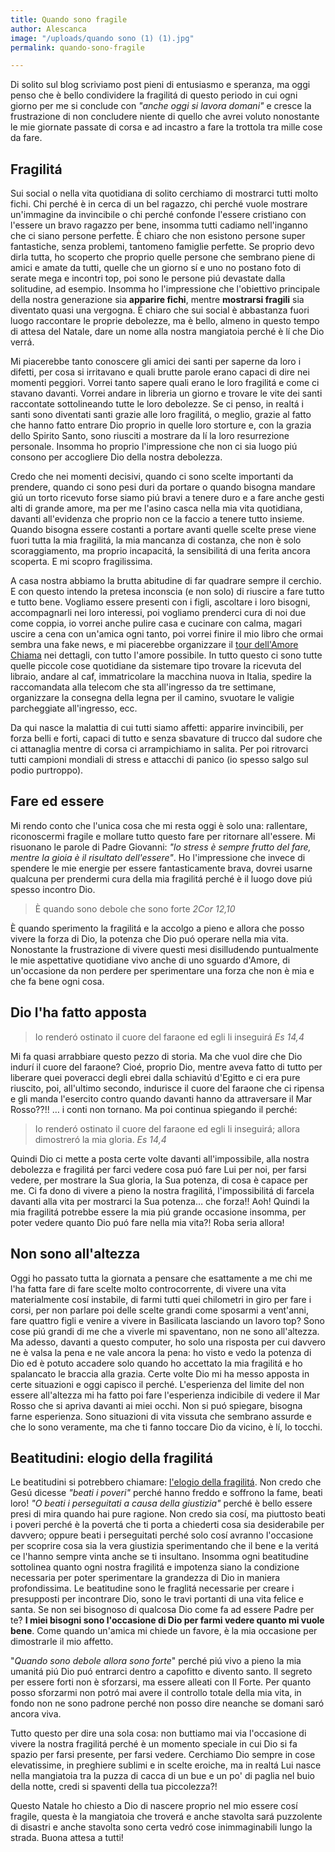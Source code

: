 ```yaml
---
title: Quando sono fragile
author: Alescanca
image: "/uploads/quando sono (1) (1).jpg"
permalink: quando-sono-fragile

---
```

Di solito sul blog scriviamo post pieni di entusiasmo e speranza, ma oggi penso che è bello condividere la fragilitá di questo periodo in cui ogni giorno per me si conclude con *"anche oggi si lavora domani"* e cresce la frustrazione di non concludere niente di quello che avrei voluto nonostante le mie giornate passate di corsa e ad incastro a fare la trottola tra mille cose da fare.

## Fragilitá

Sui social o nella vita quotidiana di solito cerchiamo di mostrarci tutti molto fichi. Chi perché è in cerca di un bel ragazzo, chi perché vuole mostrare un'immagine da invincibile o chi perché confonde l'essere cristiano con l'essere un bravo ragazzo per bene, insomma tutti cadiamo nell'inganno che ci siano persone perfette. È chiaro che non esistono persone super fantastiche, senza problemi, tantomeno famiglie perfette. Se proprio devo dirla tutta, ho scoperto che proprio quelle persone che sembrano piene di amici e amate da tutti, quelle che un giorno sí e uno no postano foto di serate mega e incontri top, poi sono le persone piú devastate dalla solitudine, ad esempio. Insomma ho l'impressione che l'obiettivo principale della nostra generazione sia **apparire fichi**, mentre **mostrarsi fragili** sia diventato quasi una vergogna. È chiaro che sui social è abbastanza fuori luogo raccontare le proprie debolezze, ma è bello, almeno in questo tempo di attesa del Natale, dare un nome alla nostra mangiatoia perché è lí che Dio verrá. 

 
Mi piacerebbe tanto conoscere gli amici dei santi per saperne da loro i difetti, per cosa si irritavano e quali brutte parole erano capaci di dire nei momenti peggiori. Vorrei tanto sapere quali erano le loro fragilitá e come ci stavano davanti. Vorrei andare in libreria un giorno e trovare le vite dei santi raccontate sottolineando tutte le loro debolezze. Se ci penso, in realtá i santi sono diventati santi grazie alle loro fragilitá, o meglio, grazie al fatto che hanno fatto entrare Dio proprio in quelle loro storture e, con la grazia dello Spirito Santo, sono riusciti a mostrare da lí la loro resurrezione personale. Insomma ho proprio l'impressione che non ci sia luogo piú consono per accogliere Dio della nostra debolezza.

Credo che nei momenti decisivi, quando ci sono scelte importanti da prendere, quando ci sono pesi duri da portare o quando bisogna mandare giú un torto ricevuto forse siamo piú bravi a tenere duro e a fare anche gesti alti di grande amore, ma per me l'asino casca nella mia vita quotidiana, davanti all'evidenza che proprio non ce la faccio a tenere tutto insieme. Quando bisogna essere costanti a portare avanti quelle scelte prese viene fuori tutta la mia fragilitá, la mia mancanza di costanza, che non è solo scoraggiamento, ma proprio incapacitá, la sensibilitá di una ferita ancora scoperta. E mi scopro fragilissima.

A casa nostra abbiamo la brutta abitudine di far quadrare sempre il cerchio. E con questo intendo la pretesa inconscia (e non solo) di riuscire a fare tutto e tutto bene. Vogliamo essere presenti con i figli, ascoltare i loro bisogni, accompagnarli nei loro interessi, poi vogliamo prenderci cura di noi due come coppia, io vorrei anche pulire casa e cucinare con calma, magari uscire a cena con un'amica ogni tanto, poi vorrei finire il mio libro che ormai sembra una fake news, e mi piacerebbe organizzare il [tour dell'Amore Chiama](https://tour.5p2p.it/) nei dettagli, con tutto l'amore possibile. In tutto questo ci sono tutte quelle piccole cose quotidiane da sistemare tipo trovare la ricevuta del libraio, andare al caf, immatricolare la macchina nuova in Italia, spedire la raccomandata alla telecom che sta all'ingresso da tre settimane, organizzare la consegna della legna per il camino, svuotare le valigie parcheggiate all'ingresso, ecc.

Da qui nasce la malattia di cui tutti siamo affetti: apparire invincibili, per forza belli e forti, capaci di tutto e senza sbavature di trucco dal sudore che ci attanaglia mentre di corsa ci arrampichiamo in salita. Per poi ritrovarci tutti campioni mondiali di stress e attacchi di panico (io spesso salgo sul podio purtroppo).

## Fare ed essere

Mi rendo conto che l'unica cosa che mi resta oggi è solo una: rallentare, riconoscermi fragile e mollare tutto questo fare per ritornare all'essere. Mi risuonano le parole di Padre Giovanni: *"lo stress è sempre frutto del fare, mentre la gioia è il risultato dell'essere"*. Ho l'impressione che invece di spendere le mie energie per essere fantasticamente brava, dovrei usarne qualcuna per prendermi cura  della mia fragilitá perché è il luogo dove piú spesso incontro Dio. 

>È quando sono debole che sono forte <cite> 2Cor 12,10 </cite>

È quando sperimento la fragilitá e la accolgo a pieno e allora che posso vivere la forza di Dio, la potenza che Dio puó operare nella mia vita. Nonostante la frustrazione di vivere questi mesi disilludendo puntualmente le mie aspettative quotidiane vivo anche di uno sguardo d'Amore, di un'occasione da non perdere per sperimentare una forza che non è mia e che fa bene ogni cosa.

## Dio l'ha fatto apposta

>Io renderó ostinato il cuore del faraone ed egli li inseguirá <cite> Es 14,4</cite> 

Mi fa quasi arrabbiare questo pezzo di storia. Ma che vuol dire che Dio indurí il cuore del faraone? Cioé, proprio Dio, mentre aveva fatto di tutto per liberare quei poveracci degli ebrei dalla schiavitú d'Egitto e ci era pure riuscito, poi, all'ultimo secondo, indurisce il cuore del faraone che ci ripensa e gli manda l'esercito contro quando davanti hanno da attraversare il Mar Rosso??!! … i conti non tornano. Ma poi continua spiegando il perché:

>Io renderó ostinato il cuore del faraone ed egli li inseguirá; allora dimostreró la mia gloria. <cite> Es 14,4</cite>

Quindi Dio ci mette a posta certe volte davanti all'impossibile, alla nostra debolezza e fragilitá per farci vedere cosa puó fare Lui per noi, per farsi vedere, per mostrare la Sua gloria, la Sua potenza, di cosa è capace per me. Ci fa dono di vivere a pieno la nostra fragilitá, l'impossibilitá di farcela davanti alla vita per mostrarci la Sua potenza… che forza!! Aoh! Quindi la mia fragilitá potrebbe essere la mia piú grande occasione insomma, per poter vedere quanto Dio puó fare nella mia vita?! Roba seria allora!

## Non sono all'altezza

Oggi ho passato tutta la giornata a pensare che esattamente a me chi me l'ha fatta fare di fare scelte molto controcorrente, di vivere una vita materialmente cosí instabile, di farmi tutti quei chilometri in giro per fare i corsi, per non parlare poi delle scelte grandi come sposarmi a vent'anni, fare quattro figli e venire a vivere in Basilicata lasciando un lavoro top?  Sono cose piú grandi di me che a viverle mi spaventano, non ne sono all'altezza. Ma adesso, davanti a questo computer, ho solo una risposta per cui davvero ne è valsa la pena e ne vale ancora la pena: ho visto e vedo la potenza di Dio ed è potuto accadere solo quando ho accettato la mia fragilitá e ho spalancato le braccia alla grazia. Certe volte Dio mi ha messo apposta in certe situazioni e oggi capisco il perché. L'esperienza del limite del non essere all'altezza mi ha fatto poi fare l'esperienza indicibile di vedere il Mar Rosso che si apriva davanti ai miei occhi. Non si puó spiegare, bisogna farne esperienza. Sono situazioni di vita vissuta che sembrano assurde e che lo sono veramente, ma che ti fanno toccare Dio da vicino, è lí, lo tocchi.

## Beatitudini: elogio della fragilitá

Le beatitudini si potrebbero chiamare: [l'elogio della fragilitá](https://5p2p.it/come-essere-felici). Non credo che Gesú dicesse *"beati i poveri"* perché hanno freddo e soffrono la fame, beati loro! *"O beati i perseguitati a causa della giustizia"* perché è bello essere presi di mira quando hai pure ragione. Non credo sia cosí, ma piuttosto beati i poveri perché è la povertá che ti porta a chiederti cosa sia desiderabile per davvero; oppure beati i perseguitati perché solo cosí avranno l'occasione per scoprire cosa sia la vera giustizia sperimentando che il bene e la veritá ce l'hanno sempre vinta anche se ti insultano. Insomma ogni beatitudine sottolinea quanto ogni nostra fragilitá e impotenza siano la condizione necessaria per poter sperimentare la grandezza di Dio in maniera profondissima. Le beatitudine sono le fraglitá necessarie per creare i presupposti per incontrare Dio, sono le travi portanti di una vita felice e santa. Se non sei bisognoso di qualcosa Dio come fa ad essere Padre per te? **I miei bisogni sono l'occasione di Dio per farmi vedere quanto mi vuole bene**. Come quando un'amica mi chiede un favore, è la mia occasione per dimostrarle il mio affetto. 

"*Quando sono debole allora sono forte*" perché piú vivo a pieno la mia umanitá piú Dio puó entrarci dentro a capofitto e divento santo. Il segreto per essere forti non è sforzarsi, ma essere alleati con Il Forte. Per quanto posso sforzarmi non potró mai avere il controllo totale della mia vita, in fondo non ne sono padrone perché non posso dire neanche se domani saró ancora viva.

Tutto questo per dire una sola cosa: non buttiamo mai via l'occasione di vivere la nostra fragilitá perché è un momento speciale in cui Dio si fa spazio per farsi presente, per farsi vedere. Cerchiamo Dio sempre in cose elevatissime, in preghiere sublimi e in scelte eroiche, ma in realtá Lui nasce nella mangiatoia tra la puzza di cacca di un bue e un po' di paglia nel buio della notte, credi si spaventi della tua piccolezza?!

Questo Natale ho chiesto a Dio di nascere proprio nel mio essere cosí fragile, questa è la mangiatoia che troverá e anche stavolta sará puzzolente di disastri e anche stavolta sono certa vedró cose inimmaginabili lungo la strada.
Buona attesa a tutti!